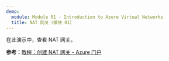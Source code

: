 ```yaml
---
demo:
  module: Module 01 - Introduction to Azure Virtual Networks
  title: NAT 网关（模块 01）
---
```

在此演示中，查看 NAT 网关。

**参考：**[教程：创建 NAT 网关 - Azure 门户](https://learn.microsoft.com/azure/virtual-network/nat-gateway/tutorial-create-nat-gateway-portal)

